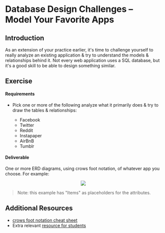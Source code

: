 # Database Design Challenges – Model Your Favorite Apps

## Introduction

As an extension of your practice earlier, it's time to challenge yourself to really analyze an existing application & try to understand the models & relationships behind it. Not every web application uses a SQL database, but it's a good skill to be able to design something similar.

## Exercise

#### Requirements

- Pick one or more of the following analyze what it primarily does & try to draw the tables & relationships:

  - Facebook
  - Twitter
  - Reddit
  - Instapaper
  - AirBnB
  - Tumblr

#### Deliverable

One or more ERD diagrams, using crows foot notation, of whatever app you choose.  For example:


<p align="center">
  <img src ="https://www.edrawsoft.com/images/examples/entity-relationship-diagram.png">
</p>

> Note: this example has "Items" as placeholders for the attributes.


## Additional Resources

- [crows foot notation cheat sheet](http://www.vivekmchawla.com/content/images/2013/Dec/ERD_Relationship_Symbols_Quick_Reference-1.png)
- Extra relevant [resource for students](https://developer.mozilla.org/en-US/docs/Web/Events)
